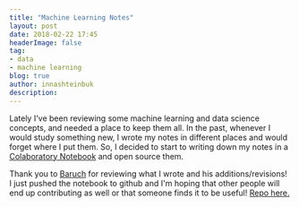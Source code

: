 ```yaml
---
title: "Machine Learning Notes"
layout: post
date: 2018-02-22 17:45
headerImage: false
tag:
- data
- machine learning
blog: true
author: innashteinbuk
description: 
---
```


Lately I've been reviewing some machine learning and data science concepts, and needed a place to keep them all. In the past, whenever I would study something new, I wrote my notes in different places and would forget where I put them. So, I decided to start to writing down my notes in a [Colaboratory Notebook](https://colab.research.google.com/notebooks/welcome.ipynb#recent=true) and open source them.

Thank you to [Baruch](http://blog.tabanpour.info/) for reviewing what I wrote and his additions/revisions! I just pushed the notebook to github and I'm hoping that other people will end up contributing as well or that someone finds it to be useful! [Repo here.](https://github.com/innainu/ML-and-DS-Handbook)

